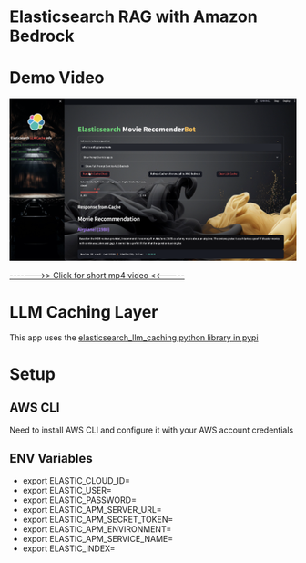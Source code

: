 # Elasticsearch RAG with Amazon Bedrock

# Demo Video
![caching layer with rag.png](caching%20layer%20with%20rag.png)


[------->> Click for short mp4 video <<-----](movie_recomenderbot_with_bedrock_and_cache.mp4)

# LLM Caching Layer
This app uses the [elasticsearch_llm_caching python library in pypi](https://pypi.org/project/elasticsearch-llm-cache/)

# Setup

## AWS CLI

Need to install AWS CLI and configure it with your AWS account credentials

## ENV Variables

- export ELASTIC_CLOUD_ID=
- export ELASTIC_USER=
- export ELASTIC_PASSWORD=
- export ELASTIC_APM_SERVER_URL=
- export ELASTIC_APM_SECRET_TOKEN=
- export ELASTIC_APM_ENVIRONMENT=
- export ELASTIC_APM_SERVICE_NAME=
- export ELASTIC_INDEX=
